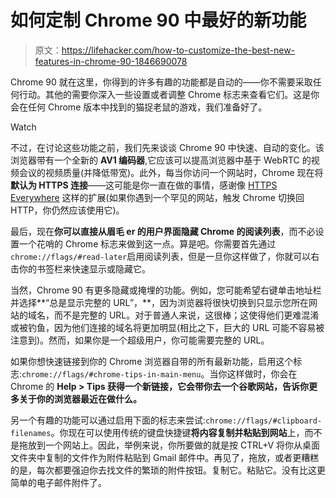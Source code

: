 # 如何定制 Chrome 90 中最好的新功能

> 原文：<https://lifehacker.com/how-to-customize-the-best-new-features-in-chrome-90-1846690078>

Chrome 90 就在这里，你得到的许多有趣的功能都是自动的——你不需要采取任何行动。其他的需要你深入一些设置或者调整 Chrome 标志来查看它们。这是你会在任何 Chrome 版本中找到的猫捉老鼠的游戏，我们准备好了。

Watch

不过，在讨论这些功能之前，我们先来谈谈 Chrome 90 中快速、自动的变化。该浏览器带有一个全新的 **AV1 编码器**,它应该可以提高浏览器中基于 WebRTC 的视频会议的视频质量(并降低带宽)。此外，每当你访问一个网站时，Chrome 现在将**默认为 HTTPS 连接**——这可能是你一直在做的事情，感谢像 [HTTPS Everywhere](https://www.eff.org/https-everywhere) 这样的扩展(如果你遇到一个罕见的网站，触发 Chrome 切换回 HTTP，你仍然应该使用它)。

最后，现在**你可以直接从眉毛 er 的用户界面隐藏 Chrome 的阅读列表**，而不必设置一个花哨的 Chrome 标志来做到这一点。算是吧。你需要首先通过`chrome://flags/#read-later`启用阅读列表，但是一旦你这样做了，你就可以右击你的书签栏来快速显示或隐藏它。

当然，Chrome 90 有更多隐藏或掩埋的功能。例如，您可能希望右键单击地址栏并选择**“总是显示完整的 URL”，**，因为浏览器将很快切换到只显示您所在网站的域名，而不是完整的 URL。对于普通人来说，这很棒；这使得他们更难混淆或被钓鱼，因为他们连接的域名将更加明显(相比之下，巨大的 URL 可能不容易被注意到)。然而，如果你是一个超级用户，你可能需要完整的 URL。

如果你想快速链接到你的 Chrome 浏览器自带的所有最新功能，启用这个标志:`chrome://flags/#chrome-tips-in-main-menu`。当你这样做时，你会在 Chrome 的 **Help > Tips 获得一个新链接，它会带你去一个谷歌网站，告诉你更多关于你的浏览器最近在做什么。**

另一个有趣的功能可以通过启用下面的标志来尝试:`chrome://flags/#clipboard-filenames`。你现在可以使用传统的键盘快捷键**将内容复制并粘贴到网站**上，而不是拖放到一个网站上。因此，举例来说，你所要做的就是按 CTRL+V 将你从桌面文件夹中复制的文件作为附件粘贴到 Gmail 邮件中。再见了，拖放，或者更糟糕的是，每次都要强迫你去找文件的繁琐的附件按钮。复制它。粘贴它。没有比这更简单的电子邮件附件了。